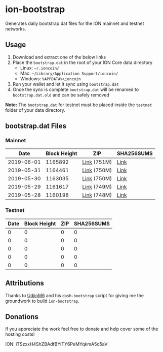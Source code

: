 # ion-bootstrap

Generates daily bootstrap.dat files for the ION mainnet and testnet networks.

## Usage

1. Download and extract one of the below links
2. Place the `bootstrap.dat` in the root of your ION Core data directory
    - Linux: `~/.ioncoin/`
    - Mac: `~/Library/Application Support/ioncoin/`
    - Windows: `%APPDATA%\ioncoin`
3. Run your wallet and let it sync using `bootstrap.dat`
4. Once the sync is complete `bootstrap.dat` will be renamed to `bootstrap.dat.old` and can be safely removed

**Note:** The `bootstrap.dat` for testnet must be placed inside the `testnet` folder of your data directory.

## bootstrap.dat Files

### Mainnet

|    Date    | Block Height | ZIP | SHA256SUMS |
| ---------- | ------------ | --- | ---------- |
| 2019-06-01 | 1165892 | [Link](https://s3-ap-southeast-2.amazonaws.com/ion-bootstrap/mainnet/2019-06-01/bootstrap.dat.zip) (751M) | [Link](https://s3-ap-southeast-2.amazonaws.com/ion-bootstrap/mainnet/2019-06-01/SHA256SUMS) |
| 2019-05-31 | 1164461 | [Link](https://s3-ap-southeast-2.amazonaws.com/ion-bootstrap/mainnet/2019-05-31/bootstrap.dat.zip) (750M) | [Link](https://s3-ap-southeast-2.amazonaws.com/ion-bootstrap/mainnet/2019-05-31/SHA256SUMS) |
| 2019-05-30 | 1163035 | [Link](https://s3-ap-southeast-2.amazonaws.com/ion-bootstrap/mainnet/2019-05-30/bootstrap.dat.zip) (750M) | [Link](https://s3-ap-southeast-2.amazonaws.com/ion-bootstrap/mainnet/2019-05-30/SHA256SUMS) |
| 2019-05-29 | 1161617 | [Link](https://s3-ap-southeast-2.amazonaws.com/ion-bootstrap/mainnet/2019-05-29/bootstrap.dat.zip) (749M) | [Link](https://s3-ap-southeast-2.amazonaws.com/ion-bootstrap/mainnet/2019-05-29/SHA256SUMS) |
| 2019-05-28 | 1160198 | [Link](https://s3-ap-southeast-2.amazonaws.com/ion-bootstrap/mainnet/2019-05-28/bootstrap.dat.zip) (748M) | [Link](https://s3-ap-southeast-2.amazonaws.com/ion-bootstrap/mainnet/2019-05-28/SHA256SUMS) |

### Testnet

|    Date    | Block Height | ZIP | SHA256SUMS |
| ---------- | ------------ | --- | ---------- |
| 0 | 0 | 0 | 0 |
| 0 | 0 | 0 | 0 |
| 0 | 0 | 0 | 0 |
| 0 | 0 | 0 | 0 |
| 0 | 0 | 0 | 0 |

## Attributions

Thanks to [UdjinM6](https://github.com/UdjinM6) and his `dash-bootstrap` script
for giving me the groundwork to build `ion-bootstrap`.

## Donations

If you appreciate the work feel free to donate and help cover some of the
hosting costs!

ION: iTSzxxH4ShZBAdfBYiTY6PeMYqkmA5d5aV

